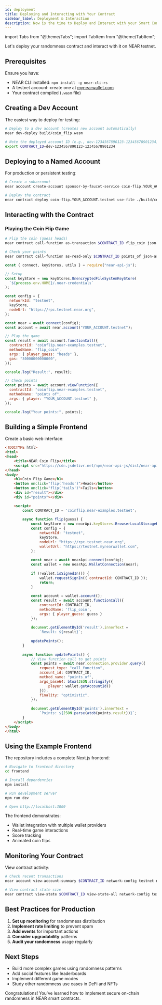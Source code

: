 ```yaml
---
id: deployment
title: Deploying and Interacting with Your Contract
sidebar_label: Deployment & Interaction
description: Now is the time to Deploy and Interact with your Smart Contract
---
```


import Tabs from "@theme/Tabs";
import TabItem from "@theme/TabItem";

Let's deploy your randomness contract and interact with it on NEAR testnet.

## Prerequisites

Ensure you have:
- NEAR CLI installed: `npm install -g near-cli-rs`
- A testnet account: create one at [mynearwallet.com](https://testnet.mynearwallet.com)
- Your contract compiled (`.wasm` file)

## Creating a Dev Account

The easiest way to deploy for testing:

```bash
# Deploy to a dev account (creates new account automatically)
near dev-deploy build/coin_flip.wasm

# Note the deployed account ID (e.g., dev-1234567890123-12345678901234)
export CONTRACT_ID=dev-1234567890123-12345678901234
```

## Deploying to a Named Account

For production or persistent testing:

```bash
# Create a subaccount
near account create-account sponsor-by-faucet-service coin-flip.YOUR_ACCOUNT.testnet autogenerate-new-keypair save-to-keychain network-config testnet create

# Deploy the contract
near contract deploy coin-flip.YOUR_ACCOUNT.testnet use-file ./build/coin_flip.wasm without-init-call network-config testnet sign-with-keychain send
```

## Interacting with the Contract

### Playing the Coin Flip Game

<Tabs>
  <TabItem value="cli" label="NEAR CLI" default>

```bash
# Flip the coin (guess heads)
near contract call-function as-transaction $CONTRACT_ID flip_coin json-args '{"player_guess":"heads"}' prepaid-gas '30 TeraGas' attached-deposit '0 NEAR' sign-as YOUR_ACCOUNT.testnet network-config testnet sign-with-keychain send

# Check your points
near contract call-function as-read-only $CONTRACT_ID points_of json-args '{"player":"YOUR_ACCOUNT.testnet"}' network-config testnet now
```

  </TabItem>
  <TabItem value="js" label="JavaScript">

```javascript
const { connect, keyStores, utils } = require("near-api-js");

// Setup
const keyStore = new keyStores.UnencryptedFileSystemKeyStore(
  `${process.env.HOME}/.near-credentials`
);

const config = {
  networkId: "testnet",
  keyStore,
  nodeUrl: "https://rpc.testnet.near.org",
};

const near = await connect(config);
const account = await near.account("YOUR_ACCOUNT.testnet");

// Play the game
const result = await account.functionCall({
  contractId: "coinflip.near-examples.testnet",
  methodName: "flip_coin",
  args: { player_guess: "heads" },
  gas: "30000000000000",
});

console.log("Result:", result);

// Check points
const points = await account.viewFunction({
  contractId: "coinflip.near-examples.testnet",
  methodName: "points_of",
  args: { player: "YOUR_ACCOUNT.testnet" },
});

console.log("Your points:", points);
```

  </TabItem>
</Tabs>

## Building a Simple Frontend

Create a basic web interface:

```html
<!DOCTYPE html>
<html>
<head>
    <title>NEAR Coin Flip</title>
    <script src="https://cdn.jsdelivr.net/npm/near-api-js/dist/near-api-js.min.js"></script>
</head>
<body>
    <h1>Coin Flip Game</h1>
    <button onclick="flip('heads')">Heads</button>
    <button onclick="flip('tails')">Tails</button>
    <div id="result"></div>
    <div id="points"></div>

    <script>
        const CONTRACT_ID = 'coinflip.near-examples.testnet';
        
        async function flip(guess) {
            const keyStore = new nearApi.keyStores.BrowserLocalStorageKeyStore();
            const config = {
                networkId: "testnet",
                keyStore,
                nodeUrl: "https://rpc.testnet.near.org",
                walletUrl: "https://testnet.mynearwallet.com",
            };
            
            const near = await nearApi.connect(config);
            const wallet = new nearApi.WalletConnection(near);
            
            if (!wallet.isSignedIn()) {
                wallet.requestSignIn({ contractId: CONTRACT_ID });
                return;
            }
            
            const account = wallet.account();
            const result = await account.functionCall({
                contractId: CONTRACT_ID,
                methodName: 'flip_coin',
                args: { player_guess: guess }
            });
            
            document.getElementById('result').innerText = 
                `Result: ${result}`;
            
            updatePoints();
        }
        
        async function updatePoints() {
            // View function call to get points
            const points = await near.connection.provider.query({
                request_type: "call_function",
                account_id: CONTRACT_ID,
                method_name: "points_of",
                args_base64: btoa(JSON.stringify({
                    player: wallet.getAccountId()
                })),
                finality: "optimistic",
            });
            
            document.getElementById('points').innerText = 
                `Points: ${JSON.parse(atob(points.result))}`;
        }
    </script>
</body>
</html>
```

## Using the Example Frontend

The repository includes a complete Next.js frontend:

```bash
# Navigate to frontend directory
cd frontend

# Install dependencies
npm install

# Run development server
npm run dev

# Open http://localhost:3000
```

The frontend demonstrates:
- Wallet integration with multiple wallet providers
- Real-time game interactions
- Score tracking
- Animated coin flips

## Monitoring Your Contract

View contract activity:

```bash
# Check recent transactions
near account view-account-summary $CONTRACT_ID network-config testnet now

# View contract state size
near contract view-state $CONTRACT_ID view-state-all network-config testnet now
```

## Best Practices for Production

1. **Set up monitoring** for randomness distribution
2. **Implement rate limiting** to prevent spam
3. **Add events** for important actions
4. **Consider upgradability** patterns
5. **Audit your randomness** usage regularly

## Next Steps

- Build more complex games using randomness patterns
- Add social features like leaderboards
- Implement different game modes
- Study other randomness use cases in DeFi and NFTs

Congratulations! You've learned how to implement secure on-chain randomness in NEAR smart contracts.